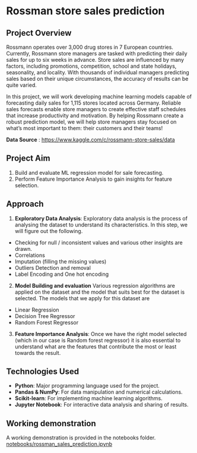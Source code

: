 # Rossman store sales prediction

## Project Overview
Rossmann operates over 3,000 drug stores in 7 European countries. Currently, Rossmann store managers are tasked with predicting their daily sales for up to six weeks in advance. Store sales are influenced by many factors, including promotions, competition, school and state holidays, seasonality, and locality. With thousands of individual managers predicting sales based on their unique circumstances, the accuracy of results can be quite varied.

In this project, we will work developing machine learning models capable of forecasting  daily sales for 1,115 stores located across Germany. Reliable sales forecasts enable store managers to create effective staff schedules that increase productivity and motivation. By helping Rossmann create a robust prediction model, we will help store managers stay focused on what’s most important to them: their customers and their teams! 

**Data Source** : https://www.kaggle.com/c/rossmann-store-sales/data

## Project Aim
1. Build and evaluate ML regression model for sale forecasting.
2. Perform Feature Importance Analysis to gain insights for feature selection.


## Approach
1. **Exploratory Data Analysis**: Exploratory data analysis is the process of analysing the dataset to understand its characteristics. In this step, we will figure out the following.
- Checking for null / inconsistent values and various other insights are drawn.
- Correlations
- Imputation (filling the missing values)
- Outliers Detection and removal
- Label Encoding and One hot encoding
2. **Model Building and evaluation** Various regression algorithms are applied on the dataset and the model that suits best for the dataset is selected. The models that we apply for this dataset are
- Linear Regression
- Decision Tree Regressor
- Random Forest Regressor
3. **Feature Importance Analysis**: Once we have the right model selected (which in our case is Random forest regressor) it is also essential to understand what are the features that contribute the most or least towards the result. 


## Technologies Used
- **Python**: Major programming language used for the project.
- **Pandas & NumPy**: For data manipulation and numerical calculations.
- **Scikit-learn**: For implementing machine learning algorithms.
- **Jupyter Notebook**: For interactive data analysis and sharing of results.


## Working demonstration
A working demonstration is provided in the notebooks folder.
[notebooks/rossman_sales_prediction.ipynb](https://github.com/ankitskr/Store-Sales-Prediction/blob/master/notebooks/rossman_sales_prediction.ipynb)
